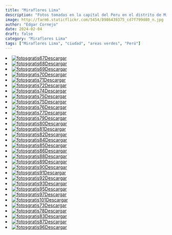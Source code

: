 ```yaml
---
title: "Miraflores Lima"
description: "Fotos tomadas en la capital del Peru en el distrito de Miraflores, cerca del malecón de Miraflores."
image: http://farm6.staticflickr.com/5454/8986439375_cd7f799d80_n.jpg
author: "Edgar Cornejo"
date: 2024-02-04
draft: false
category: "Miraflores Lima"
tags: ["Miraflores Lima", "ciudad", "areas verdes", "Perú"]
---
```


<li><a href="http://farm6.staticflickr.com/5454/8986439375_8025e212de_o.jpg" download title="Descargar"><img src="http://farm6.staticflickr.com/5454/8986439375_cd7f799d80_n.jpg" loading="lazy" alt="fotosgratis67" >Descargar</a></li>
<li><a href="http://farm9.staticflickr.com/8270/8987628548_a2f9975478_o.jpg" download title="Descargar"><img src="http://farm9.staticflickr.com/8270/8987628548_031d165ee0_n.jpg" loading="lazy" alt="fotosgratis68" >Descargar</a></li>
<li><a href="http://farm8.staticflickr.com/7335/8986419901_fcefeba25f_o.jpg" download title="Descargar"><img src="http://farm8.staticflickr.com/7335/8986419901_0a62546a81_n.jpg" loading="lazy" alt="fotosgratis69" >Descargar</a></li>
<li><a href="http://farm4.staticflickr.com/3709/8986754931_b25b8a0feb_o.jpg" download title="Descargar"><img src="http://farm4.staticflickr.com/3709/8986754931_eb547a8cb7_n.jpg" loading="lazy" alt="fotosgratis70" >Descargar</a></li>
<li><a href="http://farm4.staticflickr.com/3789/8987931300_767d808337_o.jpg" download title="Descargar"><img src="http://farm4.staticflickr.com/3789/8987931300_5a17c972ab_n.jpg" loading="lazy" alt="fotosgratis71" >Descargar</a></li>
<li><a href="http://farm4.staticflickr.com/3708/8987920878_957738edc0_o.jpg" download title="Descargar"><img src="http://farm4.staticflickr.com/3708/8987920878_1ec7ae7687_n.jpg" loading="lazy" alt="fotosgratis72" >Descargar</a></li>
<li><a href="http://farm8.staticflickr.com/7454/8987877192_34756a6745_o.jpg" download title="Descargar"><img src="http://farm8.staticflickr.com/7454/8987877192_f6fbc673e4_n.jpg" loading="lazy" alt="fotosgratis74" >Descargar</a></li>
<li><a href="http://farm8.staticflickr.com/7356/8986668803_278dd30ea4_o.jpg" download title="Descargar"><img src="http://farm8.staticflickr.com/7356/8986668803_3cf16cac01_n.jpg" loading="lazy" alt="fotosgratis75" >Descargar</a></li>
<li><a href="http://farm8.staticflickr.com/7356/8986668803_278dd30ea4_o.jpg" download title="Descargar"><img src="http://farm8.staticflickr.com/7356/8986668803_3cf16cac01_n.jpg" loading="lazy" alt="fotosgratis75" >Descargar</a></li>
<li><a href="http://farm4.staticflickr.com/3704/8987855626_a8e1e70385_o.jpg" download title="Descargar"><img src="http://farm4.staticflickr.com/3704/8987855626_f6b43020b5_n.jpg" loading="lazy" alt="fotosgratis76" >Descargar</a></li>
<li><a href="http://farm3.staticflickr.com/2814/8987847060_fae00fedf3_o.jpg" download title="Descargar"><img src="http://farm3.staticflickr.com/2814/8987847060_6533a2a7e5_n.jpg" loading="lazy" alt="fotosgratis77" >Descargar</a></li>
<li><a href="http://farm6.staticflickr.com/5346/8986621181_3db7eb4c1f_o.jpg" download title="Descargar"><img src="http://farm6.staticflickr.com/5346/8986621181_bb345a711a_n.jpg" loading="lazy" alt="fotosgratis79" >Descargar</a></li>
<li><a href="http://farm3.staticflickr.com/2848/8988103086_9d008180fd_o.jpg" download title="Descargar"><img src="http://farm3.staticflickr.com/2848/8988103086_278b83978f_n.jpg" loading="lazy" alt="fotosgratis80" >Descargar</a></li>
<li><a href="http://farm4.staticflickr.com/3756/8988065856_f3d3402d57_o.jpg" download title="Descargar"><img src="http://farm4.staticflickr.com/3756/8988065856_986ec74832_n.jpg" loading="lazy" alt="fotosgratis81" >Descargar</a></li>
<li><a href="http://farm3.staticflickr.com/2876/8986857835_02bed3a24b_o.jpg" download title="Descargar"><img src="http://farm3.staticflickr.com/2876/8986857835_827c3f042b_n.jpg" loading="lazy" alt="fotosgratis82" >Descargar</a></li>
<li><a href="http://farm6.staticflickr.com/5325/8987994792_e9d4ab5d72_o.jpg" download title="Descargar"><img src="http://farm6.staticflickr.com/5325/8987994792_54233bf235_n.jpg" loading="lazy" alt="fotosgratis84" >Descargar</a></li>
<li><a href="http://farm9.staticflickr.com/8402/8988285380_5fc3c87c79_o.jpg" download title="Descargar"><img src="http://farm9.staticflickr.com/8402/8988285380_ffff0405a7_n.jpg" loading="lazy" alt="fotosgratis85" >Descargar</a></li>
<li><a href="http://farm4.staticflickr.com/3670/8988247416_e5bdfd81d1_o.jpg" download title="Descargar"><img src="http://farm4.staticflickr.com/3670/8988247416_ee44056ea2_n.jpg" loading="lazy" alt="fotosgratis86" >Descargar</a></li>
<li><a href="http://farm8.staticflickr.com/7410/8986990415_9a0ec11a37_o.jpg" download title="Descargar"><img src="http://farm8.staticflickr.com/7410/8986990415_f8da88f87a_n.jpg" loading="lazy" alt="fotosgratis88" >Descargar</a></li>
<li><a href="http://farm4.staticflickr.com/3757/8988180726_594af4d32e_o.jpg" download title="Descargar"><img src="http://farm4.staticflickr.com/3757/8988180726_3e40a0ce86_n.jpg" loading="lazy" alt="fotosgratis89" >Descargar</a></li>
<li><a href="http://farm9.staticflickr.com/8398/8988441430_862a4d586c_o.jpg" download title="Descargar"><img src="http://farm9.staticflickr.com/8398/8988441430_cbf5985ff3_n.jpg" loading="lazy" alt="fotosgratis90" >Descargar</a></li>
<li><a href="http://farm4.staticflickr.com/3821/8988450692_5d7e3097df_o.jpg" download title="Descargar"><img src="http://farm4.staticflickr.com/3824/8987225997_422b4892d6_n.jpg" loading="lazy" alt="fotosgratis91" >Descargar</a></li>
<li><a href="http://farm8.staticflickr.com/7433/8987203573_12fecaf67f_o.jpg" download title="Descargar"><img src="http://farm8.staticflickr.com/7433/8987203573_5db8ab547c_n.jpg" loading="lazy" alt="fotosgratis92" >Descargar</a></li>
<li><a href="http://farm4.staticflickr.com/3825/8988901602_a794095f0e_o.jpg" download title="Descargar"><img src="http://farm4.staticflickr.com/3825/8988901602_81aec741ec_n.jpg" loading="lazy" alt="fotosgratis93" >Descargar</a></li>
<li><a href="http://farm3.staticflickr.com/2885/8987652481_2f39732aab_o.jpg" download title="Descargar"><img src="http://farm3.staticflickr.com/2885/8987652481_c27e5e24b8_n.jpg" loading="lazy" alt="fotosgratis95" >Descargar</a></li>
<li><a href="http://farm9.staticflickr.com/8276/8988787646_e56f516fa8_o.jpg" download title="Descargar"><img src="http://farm9.staticflickr.com/8276/8988787646_f43aef89dc_n.jpg" loading="lazy" alt="fotosgratis97" >Descargar</a></li>
<li><a href="http://farm6.staticflickr.com/5350/8987956935_71589dfeaa_o.jpg" download title="Descargar"><img src="http://farm6.staticflickr.com/5350/8987956935_c6fa859627_n.jpg" loading="lazy" alt="fotosgratis101" >Descargar</a></li>
<li><a href="http://farm4.staticflickr.com/3669/8987908022_d8b3f9bebb_o.jpg" download title="Descargar"><img src="https://farm4.staticflickr.com/3669/8987908022_e1341fd371.jpg" loading="lazy" alt="fotosgratis73" >Descargar</a></li>
<li><a href="http://farm8.staticflickr.com/7435/8987838770_5678040b9b_o.jpg" download title="Descargar"><img src="https://farm8.staticflickr.com/7435/8987838770_da311bdec5.jpg" loading="lazy" alt="fotosgratis78" >Descargar</a></li>
<li><a href="http://farm9.staticflickr.com/8551/8988013168_0f66b0b221_o.jpg" download title="Descargar"><img src="https://farm9.staticflickr.com/8551/8988013168_498dc2cd15.jpg" loading="lazy" alt="fotosgratis83" >Descargar</a></li>
<li><a href="http://farm4.staticflickr.com/3707/8988218874_a23601e9a5_o.jpg" download title="Descargar"><img src="https://farm4.staticflickr.com/3707/8988218874_0d889ce48f.jpg" loading="lazy" alt="fotosgratis87" >Descargar</a></li>
<li><a href="http://farm8.staticflickr.com/7427/8988805754_1ef4631fc0_o.jpg" download title="Descargar"><img src="https://farm8.staticflickr.com/7427/8988805754_9f809cfe04.jpg" loading="lazy" alt="fotosgratis96" >Descargar</a></li>
